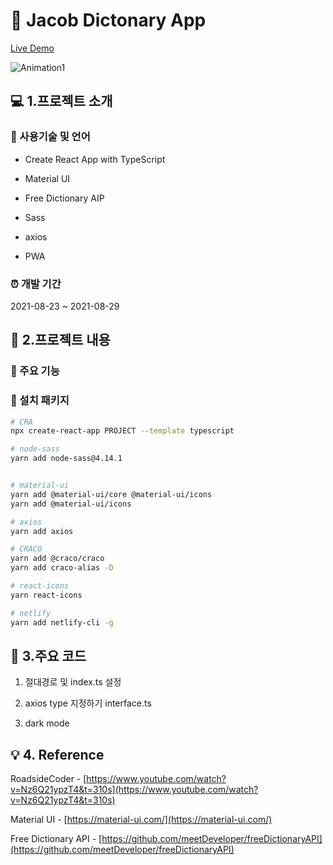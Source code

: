 # 🔎 Jacob Dictonary App

<a href="https://todo.jacobko.info/" target="_blank">Live Demo</a>

![Animation1](https://user-images.githubusercontent.com/28912774/130744544-a6e5951b-d804-4de4-921e-34295ab82961.gif)

## 💻 1.프로젝트 소개

### 📝 사용기술 및 언어

- Create React App with TypeScript

- Material UI

- Free Dictionary AIP

- Sass

- axios

- PWA

### ⏰ 개발 기간

2021-08-23 ~ 2021-08-29

## 📃 2.프로젝트 내용

### 📌 주요 기능

### 🎁 설치 패키지

```bash
# CRA
npx create-react-app PROJECT --template typescript

# node-sass
yarn add node-sass@4.14.1


# material-ui
yarn add @material-ui/core @material-ui/icons
yarn add @material-ui/icons

# axios
yarn add axios

# CRACO
yarn add @craco/craco
yarn add craco-alias -D

# react-icons
yarn react-icons

# netlify
yarn add netlify-cli -g
```

## 🔎 3.주요 코드

1. 절대경로 및 index.ts 설정

2. axios type 지정하기 interface.ts

3. dark mode

## 💡 4. Reference

RoadsideCoder - [https://www.youtube.com/watch?v=Nz6Q21ypzT4&t=310s](https://www.youtube.com/watch?v=Nz6Q21ypzT4&t=310s)

Material UI - [https://material-ui.com/](https://material-ui.com/)

Free Dictionary API - [https://github.com/meetDeveloper/freeDictionaryAPI](https://github.com/meetDeveloper/freeDictionaryAPI)
